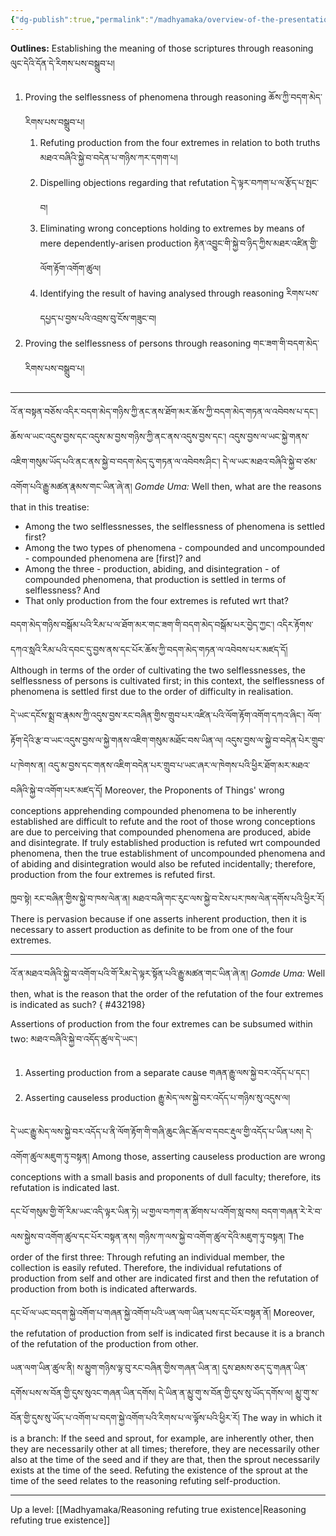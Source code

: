 ```yaml
---
{"dg-publish":true,"permalink":"/madhyamaka/overview-of-the-presentation-of-reasonings-refuting-true-existence/"}
---
```


**Outlines:**
Establishing the meaning of those scriptures through reasoning ལུང་དེའི་དོན་དེ་རིགས་པས་བསྒྲུབ་པ།
1. Proving the selflessness of phenomena through reasoning ཆོས་ཀྱི་བདག་མེད་རིགས་པས་བསྒྲུབ་པ།
	1. Refuting production from the four extremes in relation to both truths
	   མཐའ་བཞིའི་སྐྱེ་བ་བདེན་པ་གཉིས་ཀར་དགག་པ།
	2. Dispelling objections regarding that refutation དེ་ལྟར་བཀག་པ་ལ་རྩོད་པ་སྤང་བ།
	3. Eliminating wrong conceptions holding to extremes by means of mere dependently-arisen production རྟེན་འབྱུང་གི་སྐྱེ་བ་ཉིད་ཀྱིས་མཐར་འཛིན་གྱི་ལོག་རྟོག་འགོག་ཚུལ།
	4. Identifying the result of having analysed through reasoning རིགས་པས་དཔྱད་པ་བྱས་པའི་འབྲས་བུ་ངོས་གཟུང་བ།
2. Proving the selflessness of persons through reasoning གང་ཟག་གི་བདག་མེད་རིགས་པས་བསྒྲུབ་པ།

---
འོ་ན་བསྟན་བཅོས་འདིར་བདག་མེད་གཉིས་ཀྱི་ནང་ནས་ཐོག་མར་ཆོས་ཀྱི་བདག་མེད་གཏན་ལ་འབེབས་པ་དང་། 
ཆོས་ལ་ཡང་འདུས་བྱས་དང་འདུས་མ་བྱས་གཉིས་ཀྱི་ནང་ནས་འདུས་བྱས་དང་། 
འདུས་བྱས་ལ་ཡང་སྐྱེ་གནས་འཇིག་གསུམ་ཡོད་པའི་ནང་ནས་སྐྱེ་བ་བདག་མེད་དུ་གཏན་ལ་འབེབས་ཤིང་། 
དེ་ལ་ཡང་མཐའ་བཞིའི་སྐྱེ་བ་ཙམ་འགོག་པའི་རྒྱུ་མཚན་རྣམས་གང་ཡིན་ཞེ་ན།
*Gomde Uma:* Well then, what are the reasons that in this treatise:
- Among the two selflessnesses, the selflessness of phenomena is settled first?
- Among the two types of phenomena - compounded and uncompounded - compounded phenomena are [first]? and
- Among the three - production, abiding, and disintegration - of compounded phenomena, that production is settled in terms of selflessness? And
- That only production from the four extremes is refuted wrt that?

བདག་མེད་གཉིས་བསྒོམ་པའི་རིམ་པ་ལ་ཐོག་མར་གང་ཟག་གི་བདག་མེད་བསྒོམ་པར་བྱེད་ཀྱང་། 
འདིར་རྟོགས་དཀའ་སླའི་རིམ་པའི་དབང་དུ་བྱས་ནས་དང་པོར་ཆོས་ཀྱི་བདག་མེད་གཏན་ལ་འབེབས་པར་མཛད་དོ།
Although in terms of the order of cultivating the two selflessnesses, the selflessness of persons is cultivated first; in this context, the selflessness of phenomena is settled first due to the order of difficulty in realisation.

དེ་ཡང་དངོས་སྨྲ་བ་རྣམས་ཀྱི་འདུས་བྱས་རང་བཞིན་གྱིས་གྲུབ་པར་འཛིན་པའི་ལོག་རྟོག་འགོག་དཀའ་ཞིང་།
ལོག་རྟོག་དེའི་རྩ་བ་ཡང་འདུས་བྱས་ལ་སྐྱེ་གནས་འཇིག་གསུམ་མཐོང་བས་ཡིན་ལ། འདུས་བྱས་ལ་སྐྱེ་བ་བདེན་པེར་གྲུབ་པ་ཁེགས་ན། 
འདུ་མ་བྱས་དང་གནས་འཇིག་བདེན་པར་གྲུབ་པ་ཡང་ཞར་ལ་ཁེགས་པའི་ཕྱིར་ཐོག་མར་མཐའ་བཞིའི་སྐྱེ་བ་འགོག་པར་མཛད་དོ།
Moreover, the Proponents of Things' wrong conceptions apprehending compounded phenomena to be inherently established are difficult to refute and the root of those wrong conceptions are due to perceiving that compounded phenomena are produced, abide and disintegrate. 
If truly established production is refuted wrt compounded phenomena, then the true establishment of uncompounded phenomena and of abiding and disintegration would also be refuted incidentally; therefore, production from the four extremes is refuted first.

ཁྱབ་སྟེ། རང་བཞིན་གྱིས་སྐྱེ་བ་ཁས་ལེན་ན། མཐའ་བཞི་གང་རུང་ལས་སྐྱེ་བ་ངེས་པར་ཁས་ལེན་དགོས་པའི་ཕྱིར་རོ།
There is pervasion because if one asserts inherent production, then it is necessary to assert production as definite to be from one of the four extremes.

---
འོ་ན་མཐའ་བཞིའི་སྐྱེ་བ་འགོག་པའི་གོ་རིམ་དེ་ལྟར་སྟོན་པའི་རྒྱུ་མཚན་གང་ཡིན་ཞེ་ན།
*Gomde Uma:* Well then, what is the reason that the order of the refutation of the four extremes is indicated as such?
{ #432198}


Assertions of production from the four extremes can be subsumed within two: མཐའ་བཞིའི་སྐྱེ་བ་འདོད་ཚུལ་དེ་ཡང་།
1. Asserting production from a separate cause གཞན་རྒྱུ་ལས་སྐྱེ་བར་འདོད་པ་དང་།
2. Asserting causeless production རྒྱུ་མེད་ལས་སྐྱེ་བར་འདོད་པ་གཉིས་སུ་འདུས་ལ།

དེ་ཡང་རྒྱུ་མེད་ལས་སྐྱེ་བར་འདོད་པ་ནི་ལོག་རྟོག་གི་གཞི་ཆུང་ཞིང་རྒོལ་བ་དབང་རྡུལ་གྱི་འདོད་པ་ཡིན་པས། དེ་འགོག་ཚུལ་མཇུག་ཏུ་བསྟན།
Among those, asserting causeless production are wrong conceptions with a small basis and proponents of dull faculty; therefore, its refutation is indicated last.

དང་པོ་གསུམ་གྱི་གོ་རིམ་ཡང་འདི་ལྟར་ཡིན་ཏེ། ཡ་གྱལ་བཀག་ན་ཚོགས་པ་འགོག་སླ་བས། 
བདག་གཞན་རེ་རེ་བ་ལས་སྐྱེས་བ་འགོག་ཚུལ་དང་པོར་བསྟན་ནས། གཉིས་ཀ་ལས་སྐྱེ་བ་འགོག་ཚུལ་དེའི་མཇུག་ཏུ་བསྟན།
The order of the first three: Through refuting an individual member, the collection is easily refuted. Therefore, the individual refutations of production from self and other are indicated first and then the refutation of production from both is indicated afterwards.

དང་པོ་ལ་ཡང་བདག་སྐྱེ་འགོག་པ་གཞན་སྐྱེ་འགོག་པའི་ཡན་ལག་ཡིན་པས་དང་པོར་བསྟན་ནོ།
Moreover, the refutation of production from self is indicated first because it is a branch of the refutation of the production from other.

ཡན་ལག་ཡིན་ཚུལ་ནི། ས་མྱུག་གཉིས་ལྟ་བུ་རང་བཞིན་གྱིས་གཞན་ཡིན་ན། དུས་ཐམས་ཅད་དུ་གཞན་ཡིན་དགོས་པས་ས་བོན་གྱི་དུས་སུའང་གཞན་ཡིན་དགོས། 
དེ་ཡིན་ན་མྱུ་གུ་ས་བོན་གྱི་དུས་སུ་ཡོད་དགོས་ལ། མྱུ་གུ་ས་བོན་གྱི་དུས་སུ་ཡོད་པ་འགོག་པ་བདག་སྐྱེ་འགོག་པའི་རིགས་པ་ལ་ལྟོས་པའི་ཕྱིར་རོ།
The way in which it is a branch: If the seed and sprout, for example, are inherently other, then they are necessarily other at all times; therefore, they are necessarily other also at the time of the seed and if they are that, then the sprout necessarily exists at the time of the seed. Refuting the existence of the sprout at the time of the seed relates to the reasoning refuting self-production.



---
Up a level: [[Madhyamaka/Reasoning refuting true existence\|Reasoning refuting true existence]]